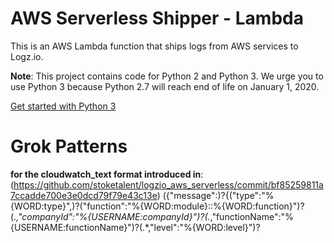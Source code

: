 #  AWS Serverless Shipper - Lambda

This is an AWS Lambda function that ships logs from AWS services to Logz.io.

**Note**:
This project contains code for Python 2 and Python 3.
We urge you to use Python 3 because Python 2.7 will reach end of life on January 1, 2020.
 
[Get started with Python 3](https://github.com/logzio/logzio_aws_serverless/tree/master/python3)

#  Grok Patterns
**for the cloudwatch_text format introduced in**: (https://github.com/stoketalent/logzio_aws_serverless/commit/bf85259811a7ccadde700e3e0dcd79f79e43c13e)
({"message":)?{("type":"%{WORD:type}",)?("function":"%{WORD:module}::%{WORD:function}")?(.*,"companyId":"%{USERNAME:companyId}")?(.*,"functionName":"%{USERNAME:functionName}")?(.*,"level":"%{WORD:level}")?
